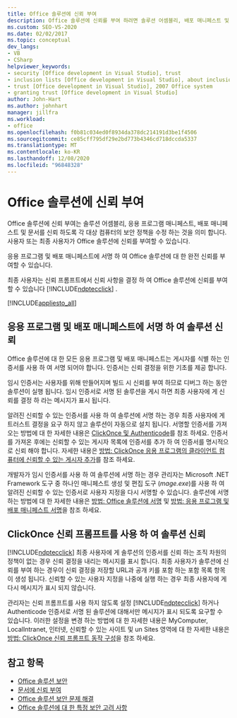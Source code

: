 ```yaml
---
title: Office 솔루션에 신뢰 부여
description: Office 솔루션에 신뢰를 부여 하려면 솔루션 어셈블리, 배포 매니페스트 및 문서를 신뢰 하도록 각 대상 컴퓨터의 보안 정책을 수정 하는 것을 의미 합니다.
ms.custom: SEO-VS-2020
ms.date: 02/02/2017
ms.topic: conceptual
dev_langs:
- VB
- CSharp
helpviewer_keywords:
- security [Office development in Visual Studio], trust
- inclusion lists [Office development in Visual Studio], about inclusion lists
- trust [Office development in Visual Studio], 2007 Office system
- granting trust [Office development in Visual Studio]
author: John-Hart
ms.author: johnhart
manager: jillfra
ms.workload:
- office
ms.openlocfilehash: f0b81c034ed0f8934da378dc214191d3be1f4506
ms.sourcegitcommit: ce85cff795df29e2bd773b4346cd718dccda5337
ms.translationtype: MT
ms.contentlocale: ko-KR
ms.lasthandoff: 12/08/2020
ms.locfileid: "96848328"
---
```

# <a name="grant-trust-to-office-solutions"></a>Office 솔루션에 신뢰 부여
  Office 솔루션에 신뢰 부여는 솔루션 어셈블리, 응용 프로그램 매니페스트, 배포 매니페스트 및 문서를 신뢰 하도록 각 대상 컴퓨터의 보안 정책을 수정 하는 것을 의미 합니다. 사용자 또는 최종 사용자가 Office 솔루션에 신뢰를 부여할 수 있습니다.

 응용 프로그램 및 배포 매니페스트에 서명 하 여 Office 솔루션에 대 한 완전 신뢰를 부여할 수 있습니다.

 최종 사용자는 신뢰 프롬프트에서 신뢰 사항을 결정 하 여 Office 솔루션에 신뢰를 부여할 수 있습니다 [!INCLUDE[ndptecclick](../vsto/includes/ndptecclick-md.md)] .

 [!INCLUDE[appliesto_all](../vsto/includes/appliesto-all-md.md)]

## <a name="trust-the-solution-by-signing-the-application-and-deployment-manifests"></a><a name="Signing"></a> 응용 프로그램 및 배포 매니페스트에 서명 하 여 솔루션 신뢰
 Office 솔루션에 대 한 모든 응용 프로그램 및 배포 매니페스트는 게시자를 식별 하는 인증서를 사용 하 여 서명 되어야 합니다. 인증서는 신뢰 결정을 위한 기초를 제공 합니다.

 임시 인증서는 사용자를 위해 만들어지며 빌드 시 신뢰를 부여 하므로 디버그 하는 동안 솔루션이 실행 됩니다. 임시 인증서로 서명 된 솔루션을 게시 하면 최종 사용자에 게 신뢰를 결정 하 라는 메시지가 표시 됩니다.

 알려진 신뢰할 수 있는 인증서를 사용 하 여 솔루션에 서명 하는 경우 최종 사용자에 게 트러스트 결정을 요구 하지 않고 솔루션이 자동으로 설치 됩니다. 서명할 인증서를 가져오는 방법에 대 한 자세한 내용은 [ClickOnce 및 Authenticode](../deployment/clickonce-and-authenticode.md)를 참조 하세요. 인증서를 가져온 후에는 신뢰할 수 있는 게시자 목록에 인증서를 추가 하 여 인증서를 명시적으로 신뢰 해야 합니다. 자세한 내용은 [방법: ClickOnce 응용 프로그램의 클라이언트 컴퓨터에 신뢰할 수 있는 게시자 추가](../deployment/how-to-add-a-trusted-publisher-to-a-client-computer-for-clickonce-applications.md)를 참조 하세요.

 개발자가 임시 인증서를 사용 하 여 솔루션에 서명 하는 경우 관리자는 Microsoft .NET Framework 도구 중 하나인 매니페스트 생성 및 편집 도구 (*mage.exe*)를 사용 하 여 알려진 신뢰할 수 있는 인증서로 사용자 지정을 다시 서명할 수 있습니다. 솔루션에 서명 하는 방법에 대 한 자세한 내용은 [방법: Office 솔루션에 서명](../vsto/how-to-sign-office-solutions.md) 및 [방법: 응용 프로그램 및 배포 매니페스트 서명](../ide/how-to-sign-application-and-deployment-manifests.md)을 참조 하세요.

## <a name="trust-the-solution-by-using-the-clickonce-trust-prompt"></a><a name="TrustPrompt"></a>ClickOnce 신뢰 프롬프트를 사용 하 여 솔루션 신뢰
 [!INCLUDE[ndptecclick](../vsto/includes/ndptecclick-md.md)] 최종 사용자에 게 솔루션의 인증서를 신뢰 하는 조직 차원의 정책이 없는 경우 신뢰 결정을 내리는 메시지를 표시 합니다. 최종 사용자가 솔루션에 신뢰를 부여 하는 경우이 신뢰 결정을 저장할 URL과 공개 키를 포함 하는 포함 목록 항목이 생성 됩니다. 신뢰할 수 있는 사용자 지정을 나중에 실행 하는 경우 최종 사용자에 게 다시 메시지가 표시 되지 않습니다.

 관리자는 신뢰 프롬프트를 사용 하지 않도록 설정 [!INCLUDE[ndptecclick](../vsto/includes/ndptecclick-md.md)] 하거나 Authenticode 인증서로 서명 된 솔루션에 대해서만 메시지가 표시 되도록 요구할 수 있습니다. 이러한 설정을 변경 하는 방법에 대 한 자세한 내용은 MyComputer, LocalIntranet, 인터넷, 신뢰할 수 있는 사이트 및 un Sites 영역에 대 한 자세한 내용은 [방법: ClickOnce 신뢰 프롬프트 동작 구성](../deployment/how-to-configure-the-clickonce-trust-prompt-behavior.md)을 참조 하세요.

## <a name="see-also"></a>참고 항목

- [Office 솔루션 보안](../vsto/securing-office-solutions.md)
- [문서에 신뢰 부여](../vsto/granting-trust-to-documents.md)
- [Office 솔루션 보안 문제 해결](../vsto/troubleshooting-office-solution-security.md)
- [Office 솔루션에 대 한 특정 보안 고려 사항](../vsto/specific-security-considerations-for-office-solutions.md)